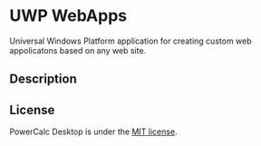 # UWP WebApps
Universal Windows Platform application for creating custom web appolicatons based on any web site.

## Description

## License
PowerCalc Desktop is under the [MIT license](LICENSE.md).